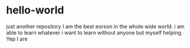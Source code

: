 # hello-world
just another repository
I am the best eorson in the whole wide world. i am able to learn whatever i want to learn without anyone but myself helping.
Yep I are
